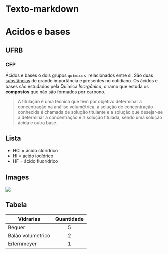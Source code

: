 # Texto-markdown
# Acidos e bases 

## UFRB

### CFP

Ácidos e bases o dois grupos `químicos `relacionados entre si. São duas [substâncias](https://www.google.com/search?q=significado+da+palavra+subst%C3%A2ncia&oq=significado+da+palavra+subs&aqs=chrome.6.69i57j0l9.15663j1j15&sourceid=chrome&ie=UTF-8) de grande importância e presentes no cotidiano. Os ácidos e bases são estudados pela Química *Inorgânica*, o ramo que estuda os **compostos** que não são formados por carbono.

>A titulação é uma técnica que tem por objetivo determinar a concentração na análise volumétrica, a solução de concentração conhecida é chamada de solução titulante e a solução que desejar-se a determinar a concentração é a solução titulada, sendo uma solução ácida e outra base.


## Lista

* HCl = ácido clorídrico
* HI = ácido iodídrico
* HF = ácido fluorídrico


## Images


![](https://quimicaempratica.files.wordpress.com/2017/07/slide32-e1499366661885.png?w=945)

## Tabela

| Vidrarias     | Quantidade |
| ------------- |:-------------:|
| Béquer         | 5  |
| Balão volumetrico     | 2   |
| Erlernmeyer    | 1    |
